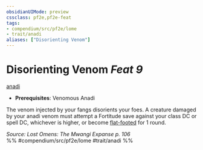 ```yaml
---
obsidianUIMode: preview
cssclass: pf2e,pf2e-feat
tags:
- compendium/src/pf2e/lome
- trait/anadi
aliases: ["Disorienting Venom"]
---
```

# Disorienting Venom  *Feat 9*  
[anadi](../../rules/traits/anadi-lome.md)  

- **Prerequisites**: Venomous Anadi

The venom injected by your fangs disorients your foes. A creature damaged by your anadi venom must attempt a Fortitude save against your class DC or spell DC, whichever is higher, or become [flat-footed](../../rules/conditions.md#Flat-footed) for 1 round.

*Source: Lost Omens: The Mwangi Expanse p. 106*  
%% #compendium/src/pf2e/lome #trait/anadi %%
